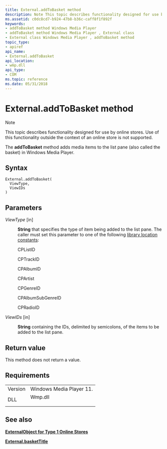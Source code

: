 ```yaml
---
title: External.addToBasket method
description: Note This topic describes functionality designed for use by online stores.
ms.assetid: c0dc8cd7-b924-47b8-b36c-caff8f1f892f
keywords:
- addToBasket method Windows Media Player
- addToBasket method Windows Media Player , External class
- External class Windows Media Player , addToBasket method
topic_type:
- apiref
api_name:
- External.addToBasket
api_location:
- wmp.dll
api_type:
- COM
ms.topic: reference
ms.date: 05/31/2018
---
```


# External.addToBasket method

> [!Note]  
> This topic describes functionality designed for use by online stores. Use of this functionality outside the context of an online store is not supported.

 

The **addToBasket** method adds media items to the list pane (also called the basket) in Windows Media Player.

## Syntax


```JScript
External.addToBasket(
  ViewType,
  ViewIDs
)
```



## Parameters

<dl> <dt>

*ViewType* \[in\]
</dt> <dd>

**String** that specifies the type of item being added to the list pane. The caller must set this parameter to one of the following [library location constants](library-location-constants.md):

CPListID

CPTrackID

CPAlbumID

CPArtist

CPGenreID

CPAlbumSubGenreID

CPRadioID

</dd> <dt>

*ViewIDs* \[in\]
</dt> <dd>

**String** containing the IDs, delimited by semicolons, of the items to be added to the list pane.

</dd> </dl>

## Return value

This method does not return a value.

## Requirements



|                    |                                                                                    |
|--------------------|------------------------------------------------------------------------------------|
| Version<br/> | Windows Media Player 11.<br/>                                                |
| DLL<br/>     | <dl> <dt>Wmp.dll</dt> </dl> |



## See also

<dl> <dt>

[**ExternalObject for Type 1 Online Stores**](external-object-for-type-1-online-stores.md)
</dt> <dt>

[**External.basketTitle**](external-baskettitle.md)
</dt> </dl>

 

 





